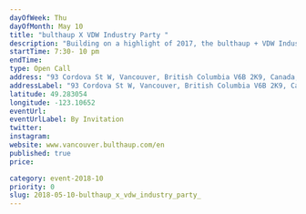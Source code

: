 ```yaml
---
dayOfWeek: Thu
dayOfMonth: May 10
title: "bulthaup X VDW Industry Party "
description: "Building on a highlight of 2017, the bulthaup + VDW Industry Party is back. A lively social evening of intersecting design disciplines, immersed in exemplary works from our very community:<br> <br> * Hosted at the extraordinary bulthaup Showroom<br> <br> * Cocktails born of art and science, by Odd Society Spirits<br> <br> * Delectable snacks by underground dinner and entertainment duo Rabbit’s Foot Supper Club<br> <br> * Custom ceramics by local rising star Janaki Larsen<br> <br> Step out to greet old friends and meet some new ones to talk shop, share stories, and simply enjoy spending time with other talented designers.<br> "
startTime: 7:30- 10 pm
endTime: 
type: Open Call
address: "93 Cordova St W, Vancouver, British Columbia V6B 2K9, Canada, Vancouver, BC, Canada"
addressLabel: "93 Cordova St W, Vancouver, British Columbia V6B 2K9, Canada"
latitude: 49.283054
longitude: -123.10652
eventUrl: 
eventUrlLabel: By Invitation
twitter: 
instagram: 
website: www.vancouver.bulthaup.com/en
published: true
price: 

category: event-2018-10
priority: 0
slug: 2018-05-10-bulthaup_x_vdw_industry_party_
---
```

